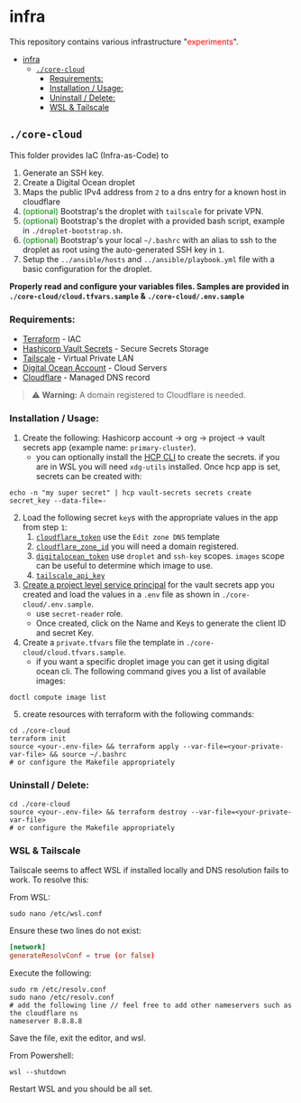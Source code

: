 # infra

This repository contains various infrastructure "<span style="color:red">experiments</span>".

- [infra](#infra)
  - [`./core-cloud`](#core-cloud)
    - [Requirements:](#requirements)
    - [Installation / Usage:](#installation--usage)
    - [Uninstall / Delete:](#uninstall--delete)
    - [WSL \& Tailscale](#wsl--tailscale)


## `./core-cloud`

This folder provides IaC (Infra-as-Code) to 
1. Generate an SSH key.
2. Create a Digital Ocean droplet
3. Maps the public IPv4 address from `2` to a dns entry for a known host in cloudflare
4. <span style="color:green">(optional)</span> Bootstrap's the droplet with `tailscale` for private VPN.
5. <span style="color:green">(optional)</span> Bootstrap's the droplet with a provided bash script, example in `./droplet-bootstrap.sh`.
6. <span style="color:green">(optional)</span> Bootstrap's your local `~/.bashrc` with an alias to ssh to the droplet as root using the auto-generated SSH key in `1`.
7. Setup the `../ansible/hosts` and `../ansible/playbook.yml` file with a basic configuration for the droplet.

**Properly read and configure your variables files. Samples are provided in `./core-cloud/cloud.tfvars.sample` & `./core-cloud/.env.sample`**


### Requirements: 

* [Terraform](https://developer.hashicorp.com/terraform/tutorials/aws-get-started/install-cli) - IAC
* [Hashicorp Vault Secrets](https://www.hashicorp.com/products/vault) - Secure Secrets Storage
* [Tailscale](https://tailscale.com/) - Virtual Private LAN
* [Digital Ocean Account](https://m.do.co/c/05f6cbbc106b) - Cloud Servers
* [Cloudflare](https://www.cloudflare.com/) - Managed DNS record
> ⚠️ **Warning:** A domain registered to Cloudflare is needed.

### Installation / Usage:

1. Create the following: Hashicorp account -> org -> project -> vault secrets app (example name: `primary-cluster`).
   * you can optionally install the [HCP CLI](https://developer.hashicorp.com/hcp/tutorials/get-started-hcp-vault-secrets/hcp-vault-secrets-install-cli) to create the secrets. if you are in WSL you will need `xdg-utils` installed. Once hcp app is set, secrets can be created with:
```
echo -n "my super secret" | hcp vault-secrets secrets create secret_key --data-file=-
```
2. Load the following secret `key`s with the appropriate values in the app from step `1`: 
   1. [`cloudflare_token`](https://developers.cloudflare.com/fundamentals/api/get-started/create-token/) use the `Edit zone DNS` template
   2. [`cloudflare_zone_id`](https://developers.cloudflare.com/fundamentals/setup/find-account-and-zone-ids/) you will need a domain registered.
   3. [`digitalocean_token`](https://docs.digitalocean.com/reference/api/create-personal-access-token/) use `droplet` and `ssh-key` scopes. `images` scope can be useful to determine which image to use.
   4. [`tailscale_api_key`](https://tailscale.com/kb/1101/api)
3. [Create a project level service principal](https://developer.hashicorp.com/hcp/docs/hcp/admin/iam/service-principals#project-level-service-principals-1) for the vault secrets app you created and load the values in a `.env` file as shown in `./core-cloud/.env.sample`. 
   - use `secret-reader` role.
   - Once created, click on the Name and Keys to generate the client ID and secret Key.
4. Create a `private.tfvars` file the template in `./core-cloud/cloud.tfvars.sample`.
   - if you want a specific droplet image you can get it using digital ocean cli. The following command gives you a list of available images:
```
doctl compute image list
```
5. create resources with terraform with the following commands:
```
cd ./core-cloud
terraform init
source <your-.env-file> && terraform apply --var-file=<your-private-var-file> && source ~/.bashrc
# or configure the Makefile appropriately
```

### Uninstall / Delete:

```
cd ./core-cloud
source <your-.env-file> && terraform destroy --var-file=<your-private-var-file>
# or configure the Makefile appropriately
```

### WSL & Tailscale

Tailscale seems to affect WSL if installed locally and DNS resolution fails to work. To resolve this:

From WSL:

```
sudo nano /etc/wsl.conf
```
Ensure these two lines do not exist:
```/etc/wsl.conf
[network]
generateResolvConf = true (or false)
```
Execute the following:
```
sudo rm /etc/resolv.conf
sudo nano /etc/resolv.conf
# add the following line // feel free to add other nameservers such as the cloudflare ns
nameserver 8.8.8.8
```
Save the file, exit the editor, and wsl.

From Powershell:

```
wsl --shutdown
```

Restart WSL and you should be all set.
